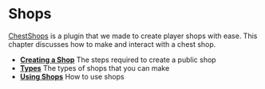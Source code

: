 # Shops

[ChestShops](https://github.com/FarLandsMC/ChestShops) is a plugin that
we made to create player shops with ease.  This chapter discusses how to
make and interact with a chest shop.

- **[Creating a Shop](./creating.md)** The steps required to create a public shop
- **[Types](./types.md)** The types of shops that you can make
- **[Using Shops](./usage.md)** How to use shops
